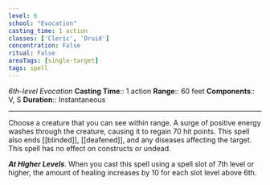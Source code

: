 ```yaml
---
level: 6
school: "Evocation"
casting_time: 1 action
classes: ['Cleric', 'Druid']
concentration: False
ritual: False
areaTags: [single-target]
tags: spell
---
```


_6th-level Evocation_
**Casting Time**:: 1 action
**Range**:: 60 feet
**Components**:: V, S
**Duration**:: Instantaneous

---

Choose a creature that you can see within range. A surge of positive energy washes through the creature, causing it to regain 70 hit points. This spell also ends [[blinded]], [[deafened]], and any diseases affecting the target. This spell has no effect on constructs or undead.


**_At Higher Levels_**. When you cast this spell using a spell slot of 7th level or higher, the amount of healing increases by 10 for each slot level above 6th.


